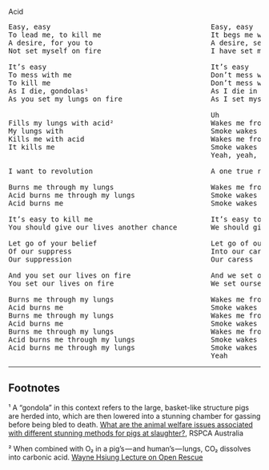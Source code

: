 Acid

<pre>
Easy, easy                                      Easy, easy
To lead me, to kill me                          It begs me while I’m sleeping
A desire, for you to                            A desire, second chance
Not set myself on fire                          I have set myself on fire

It’s easy                                       It’s easy
To mess with me                                 Don’t mess with me
To kill me                                      Don’t mess with me
As I die, gondolas¹                             As I die in the flames
As you set my lungs on fire                     As I set myself on fire

                                                Uh
Fills my lungs with acid²                       Wakes me from my sleep
My lungs with                                   Smoke wakes me from
Kills me with acid                              Wakes me from my sleep
It kills me                                     Smoke wakes me from
                                                Yeah, yeah, yeah, yeah

I want to revolution                            A one true revolution

Burns me through my lungs                       Wakes me from my sleep
Acid burns me through my lungs                  Smoke wakes me from my sleep
Acid burns me                                   Smoke wakes me

It’s easy to kill me                            It’s easy to leave me
You should give our lives another chance        We should give ourselves another chance

Let go of your belief                           Let go of our troubles
Of our suppress                                 Into our caress
Our suppression                                 Our caress

And you set our lives on fire                   And we set ourselves on fire
You set our lives on fire                       We set ourselves on fire

Burns me through my lungs                       Wakes me from my sleep
Acid burns me                                   Smoke wakes me from
Burns me through my lungs                       Wakes me from my sleep
Acid burns me                                   Smoke wakes me from
Burns me through my lungs                       Wakes me from my sleep
Acid burns me through my lungs                  Smoke wakes me from my sleep
Acid burns me through my lungs                  Smoke wakes me from my sleep
                                                Yeah
</pre>

---

## Footnotes

¹ A “gondola” in this context refers to the large, basket-like structure pigs are herded into, which are then lowered into a stunning chamber for gassing before being bled to death. [What are the animal welfare issues associated with different stunning methods for pigs at slaughter?](https://kb.rspca.org.au/knowledge-base/what-are-the-animal-welfare-issues-associated-with-different-stunning-methods-for-pigs-at-slaughter/), RSPCA Australia

² When combined with O₂ in a pig’s — and human’s — lungs, CO₂ dissolves into carbonic acid. [Wayne Hsiung Lecture on Open Rescue](https://www.youtube.com/watch?v=3BvPS2vydX4&t=1200s)
